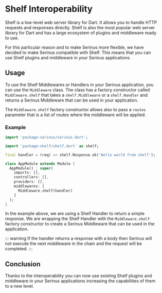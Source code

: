 # Shelf Interoperability

Shelf is a low-level web server library for Dart. It allows you to handle HTTP requests and responses directly. Shelf is also the most popular web server library for Dart and has a large ecosystem of plugins and middleware ready to use.

For this particular reason and to make Serinus more flexible, we have decided to make Serinus compatible with Shelf. This means that you can use Shelf plugins and middleware in your Serinus applications.

## Usage

To use the Shelf Middlewares or Handlers in your Serinus application, you can use the `Middleware` class.
The class has a factory constructor called `Middleware.shelf` that takes a `shelf.Middleware` or a `shelf.Handler` and returns a Serinus Middleware that can be used in your application.

The `Middleware.shelf` factory constructor allows also to pass a `routes` parameter that is a list of routes where the middleware will be applied.

### Example

```dart
import 'package:serinus/serinus.dart';

import 'package:shelf/shelf.dart' as shelf;

final handler = (req) => shelf.Response.ok('Hello world from shelf');

class AppModule extends Module {
  AppModule() : super(
    imports: [],
    controllers: [],
    providers: [],
    middlewares: [
      Middleware.shelf(handler)
    ]
  );
}
```

In the example above, we are using a Shelf Handler to return a simple response. We are wrapping the Shelf Handler with the `Middleware.shelf` factory constructor to create a Serinus Middleware that can be used in the application.

::: warning
If the handler returns a response with a body then Serinus will not execute the next middleware in the chain and the request will be completed.
:::

## Conclusion

Thanks to the interoperability you can now use existing Shelf plugins and middleware in your Serinus applications increasing the capabilities of them to a new level.
